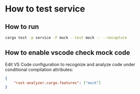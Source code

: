 # How to test service

## How to run

```sh 
cargo test -p service -F mock --test mock -- --nocapture
```

## How to enable vscode check mock code 

Edit VS Code configuration to recognize and analyze code under conditional compilation attributes:

```json
{
    "rust-analyzer.cargo.features": ["mock"]
}
```
